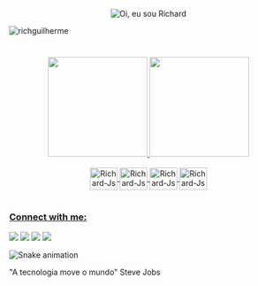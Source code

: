 <p align="center">
  <img src="https://github.com/RichGuilherme/RichGuilherme/blob/main/assets/ezgif.com-gif-maker.gif" alt="Oi, eu sou Richard">
</p>

<p align="left"> <img src="https://komarev.com/ghpvc/?username=richguilherme&label=Profile%20views&color=0e75b6&style=flat" alt="richguilherme" /> </p>

#

<div align="center">
  <a href="https://github.com/RichGuilherme">
  <img height="180em" src="https://github-readme-stats.vercel.app/api?username=RichGuilherme&show_icons=true&theme=radical&include_all_commits=true&count_private=true"/>
  <img height="180em" src="https://github-readme-stats.vercel.app/api/top-langs/?username=RichGuilherme&layout=compact&langs_count=7&theme=radical"/>
</div>
<div align="center" style="display: inline_block"><br> 
<img align="center" alt="Richard-Js" height="40" width="50"src="https://cdn.jsdelivr.net/gh/devicons/devicon/icons/javascript/javascript-original.svg" />
<img align="center" alt="Richard-Js" height="40" width="50"src="https://cdn.jsdelivr.net/gh/devicons/devicon/icons/css3/css3-original-wordmark.svg" />  
<img align="center" alt="Richard-Js" height="40" width="50"src="https://cdn.jsdelivr.net/gh/devicons/devicon/icons/html5/html5-original-wordmark.svg" />
<img align="center" alt="Richard-Js" height="40" width="50"src="https://cdn.jsdelivr.net/gh/devicons/devicon/icons/git/git-original.svg" />
</div>
  
#          
<div>            
<h3 align="left">Connect with me:</h3>
<a href="https://www.instagram.com/richard_guilh/"target="_blank"><img src="https://img.shields.io/badge/-Instagram-%23E4405F?style=for-the-badge&logo=instagram&logoColor=white" target="_blank"></a>
<a href ="richard.guilhermeAS@hotmail.com"target="_blank"><img src="https://img.shields.io/badge/-Gmail-%23333?style=for-the-badge&logo=gmail&logoColor=white" target="_blank"></a>
<a href="https://www.linkedin.com/in/richard-guilherme-396886228/" target="_blank"><img src="https://img.shields.io/badge/-LinkedIn-%230077B5?style=for-the-badge&logo=linkedin&logoColor=white" target="_blank"></a> 
<a href="https://www.udemy.com/user/richard-guilherme-afonso-silva/" target="_blank"><img src="https://img.shields.io/badge/Udemy-EC5252?style=for-the-badge&logo=Udemy&logoColor=white" targe="_blank"></a>

![Snake animation](https://github.com/RichGuilherme/RichGuilherme/blob/output/github-contribution-grid-snake.svg)
</div>
"A tecnologia move o mundo" Steve Jobs 

